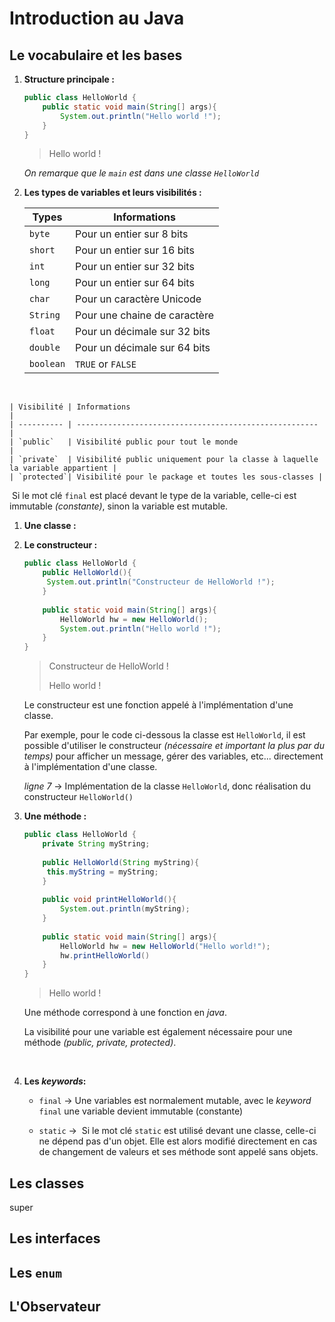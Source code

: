 # Introduction au Java

## Le vocabulaire et les bases

1. **Structure principale :**

   ```java
   public class HelloWorld {
       public static void main(String[] args){
           System.out.println("Hello world !");
       }
   }
   ```

   > Hello world !

   
   
   *On remarque que le `main` est dans une classe `HelloWorld`*



2. **Les types de variables et leurs visibilités :**

    | Types     | Informations                 |
    | --------- | ---------------------------- |
    | `byte`    | Pour un entier sur 8 bits    |
    | `short`   | Pour un entier sur 16 bits   |
    | `int`     | Pour un entier sur 32 bits   |
    | `long`    | Pour un entier sur 64 bits   |
    | `char`    | Pour un caractère Unicode    |
    | `String`  | Pour une chaine de caractère |
    | `float`   | Pour un décimale sur 32 bits |
    | `double`  | Pour un décimale sur 64 bits |
    | `boolean` | `TRUE` or `FALSE`            |

​		

    | Visibilité | Informations                                           |
    | ---------- | ------------------------------------------------------ |
    | `public`   | Visibilité public pour tout le monde                   |
    | `private`  | Visibilité public uniquement pour la classe à laquelle la variable appartient |
    | `protected`| Visibilité pour le package et toutes les sous-classes |

​		Si le mot clé `final` est placé devant le type de la variable, celle-ci est immutable *(constante)*, sinon la variable est 		mutable.



1. **Une classe :**

   

   

1. **Le constructeur :**

   ```java
   public class HelloWorld {
       public HelloWorld(){
       	System.out.println("Constructeur de HelloWorld !");
       }
       
       public static void main(String[] args){
           HelloWorld hw = new HelloWorld();
           System.out.println("Hello world !");
       }
   }
   ```

   > Constructeur de HelloWorld !
   >
   > Hello world !

   

   Le constructeur est une fonction appelé à l'implémentation d'une classe.

   

   Par exemple, pour le code ci-dessous la classe est `HelloWorld`, il est possible d'utiliser le constructeur *(nécessaire et important la plus par du temps)* pour afficher un message, gérer des variables, etc... directement à l'implémentation d'une classe.

   *ligne 7* &rarr; Implémentation de la classe `HelloWorld`, donc réalisation du constructeur `HelloWorld()`

   

    

1. **Une méthode :**

   ```java
   public class HelloWorld {
       private String myString;
       
       public HelloWorld(String myString){
       	this.myString = myString;
       }
       
       public void printHelloWorld(){
           System.out.println(myString);
       }
       
       public static void main(String[] args){
           HelloWorld hw = new HelloWorld("Hello world!");
           hw.printHelloWorld()
       }
   }
   ```

   >  Hello world !
   
   Une méthode correspond à une fonction en *java*.
   
   La visibilité pour une variable est également nécessaire pour une méthode *(public, private, protected)*.

​		

4. **Les *keywords*:**

   - `final` &rarr; Une variables est normalement mutable, avec le *keyword* `final` une variable devient immutable (constante)

   - `static` &rarr;  Si le mot clé `static` est utilisé devant une classe, celle-ci ne dépend pas d'un objet. Elle est alors modifié directement en cas de changement de valeurs et ses méthode sont appelé sans objets.



## Les classes

super



## Les interfaces







## Les `enum`





## L'Observateur

